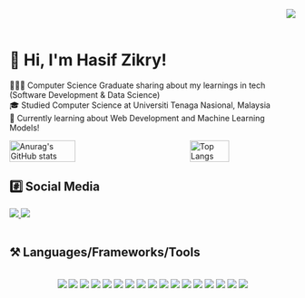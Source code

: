 <img align="right" src="https://api.visitorbadge.io/api/visitors?path=https%3A%2F%2Fgithub.com%2Fsiefzieq%2Fsiefzieq%2Fedit%2Fmain%2FREADME.md&label=Visitors&countColor=%23d9e3f0)"/><br /><br />

# 👋 Hi, I'm Hasif Zikry!
 👨🏻‍💻 Computer Science Graduate sharing about my learnings in tech (Software Development & Data Science)<br />
 🎓 Studied Computer Science at Universiti Tenaga Nasional, Malaysia <br />
 💬 Currently learning about Web Development and Machine Learning Models! <br />
<div style="display: flex; justify-content: space-between;">
  <img src="https://github-readme-stats.vercel.app/api?username=siefzieq&show_icons=true&theme=dracula" alt="Anurag's GitHub stats" style="width: 48%;">&nbsp&nbsp&nbsp
  <img src="https://github-readme-stats.vercel.app/api/top-langs/?username=siefzieq&layout=compact&theme=dracula" alt="Top Langs" style="width: 37%;">
</div>

<div>
   <h2> #️⃣ Social Media</h2>
   <a href="mailto:muhdhasifzikry02@gmail.com">
      <img src="https://img.shields.io/badge/Gmail-333333?style=for-the-badge&logo=gmail&color=ffffff" />
   </a>
   <a href="https://www.linkedin.com/in/muhammad-hasif-zikry-mohd-ridzwan/">
      <img src="https://img.shields.io/badge/LinkedIn-0077B5?style=for-the-badge&logo=linkedin&color=0077b5" />
   </a>
</div>
<br />
<h2>⚒️ Languages/Frameworks/Tools</h2>
<br />
<div align="center">
   <img src="https://img.shields.io/badge/C-violet?style=for-the-badge&logo=c&color=4A569A" />
   <img src="https://img.shields.io/badge/C%2B%2B-violet?style=for-the-badge&logo=c%2B%2B&color=003668" />
   <img src="https://img.shields.io/badge/Java-ED8B00?style=for-the-badge&logo=openjdk&logoColor=white" />
   <img src="https://img.shields.io/badge/python-3670A0?style=for-the-badge&logo=python&logoColor=ffffff" />
   <img src="https://img.shields.io/badge/html5-white?style=for-the-badge&logo=html5&logoColor=ffffff&color=B6401E" />
   <img src="https://img.shields.io/badge/css3-white?style=for-the-badge&logo=CSS3&logoColor=ffffff&color=1F3EB6" />
   <img src="https://img.shields.io/badge/javascript-white?style=for-the-badge&logo=javascript&logoColor=ffffff&color=C6B216" />
   <img src="https://img.shields.io/badge/bootstrap-white?style=for-the-badge&logo=bootstrap&logoColor=ffffff&color=620EC6" />
   <img src="https://img.shields.io/badge/mysql-white?style=for-the-badge&logo=mysql&logoColor=ffffff&color=C1740E" />
   <img src="https://img.shields.io/badge/laravel-white?style=for-the-badge&logo=laravel&logoColor=ffffff&color=C04233" />
   <img src="https://img.shields.io/badge/tableau-white?style=for-the-badge&logo=tableau&logoColor=BA5E25&color=CCCCCC" />
   <img src="https://img.shields.io/badge/git-white?style=for-the-badge&logo=git&color=f7f7f7" />
   <img src="https://img.shields.io/badge/react-white?style=for-the-badge&logo=react&logoColor=black&color=61DBFB" />
   <img src="https://img.shields.io/badge/.Net-white?style=for-the-badge&logo=dotnet&logoColor=white&color=purple" />
   <img src="https://img.shields.io/badge/tensorflow-white?style=for-the-badge&logo=tensorflow" />
   <img src="https://img.shields.io/badge/php-white?style=for-the-badge&logo=php&logoColor=white&color=5F628F" />
   <img src="https://img.shields.io/badge/figma-white?style=for-the-badge&logo=figma&logoColor=white&color=EE5656" />  
</div>






